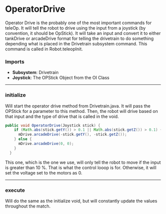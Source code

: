 # OperatorDrive

Operator Drive is the probably one of the most important commands for teleOp. It will tell the robot to drive using the input from a joystick (by convention, it should be OpStick). It will take an input and convert it to either tankDrive or arcadeDrive format for telling the drivetrain to do something depending what is placed in the Drivetrain subsystem command. This command is called in Robot.teleopInit.

### **Imports**

- **Subsystem**: Drivetrain
- **Joystick**: The OPStick Object from the OI Class

-----

### **initialize**

Will start the operator drive method from Drivetrain.java. It will pass the OPStick for a parameter to this method. Then, the robot will drive based on that input and the type of drive that is called in the void.

```java
public void OperatorDrive(Joystick stick) {
    if (Math.abs(stick.getY()) > 0.1 || Math.abs(stick.getZ()) > 0.1) {
      mDrive.arcadeDrive(-stick.getY(), -stick.getZ());
    } else {
      mDrive.arcadeDrive(0, 0);
    }
  }
```

This one, which is the one we use, will only tell the robot to move if the input is greater than 10 %. That is what the control looop is for. Otherwise, it will set the voltage set to the motors as 0.

-----

### **execute**

Will do the same as the initialize void, but will constantly update the values throughout the match.